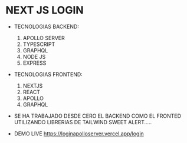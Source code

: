 # NEXT JS LOGIN

- TECNOLOGIAS BACKEND:

  1. APOLLO SERVER
  2. TYPESCRIPT
  3. GRAPHQL
  4. NODE JS
  5. EXPRESS

- TECNOLOGIAS FRONTEND:

  1.  NEXTJS
  2.  REACT
  3.  APOLLO
  4.  GRAPHQL

- SE HA TRABAJADO DESDE CERO EL BACKEND COMO EL FRONTED UTILIZANDO LIBRERIAS DE TAILWIND SWEET ALERT.....
- DEMO LIVE https://loginapolloserver.vercel.app/login
